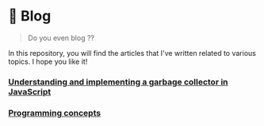 # 📗 Blog

> Do you even blog ??

In this repository, you will find the articles that I've written related to various topics. I hope you like it!

### [Understanding and implementing a garbage collector in JavaScript](./garbage-collector.md)
### [Programming concepts](./concepts.md)
